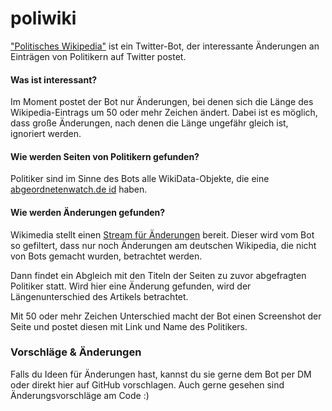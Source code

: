 # poliwiki
["Politisches Wikipedia"](https://twitter.com/politischeswiki) ist ein Twitter-Bot, der interessante Änderungen an Einträgen von Politikern auf Twitter postet.


#### Was ist interessant?
Im Moment postet der Bot nur Änderungen, bei denen sich die Länge des Wikipedia-Eintrags um 50 oder mehr Zeichen ändert. Dabei ist es möglich, dass große Änderungen, nach denen die Länge ungefähr gleich ist, ignoriert werden.

#### Wie werden Seiten von Politikern gefunden?
Politiker sind im Sinne des Bots alle WikiData-Objekte, die eine [abgeordnetenwatch.de id](https://www.wikidata.org/wiki/Property:P5355) haben.

#### Wie werden Änderungen gefunden?
Wikimedia stellt einen [Stream für Änderungen](https://wikitech.wikimedia.org/wiki/Event_Platform/EventStreams) bereit. Dieser wird vom Bot so gefiltert, dass nur noch Änderungen am deutschen Wikipedia, die nicht von Bots gemacht wurden, betrachtet werden.

Dann findet ein Abgleich mit den Titeln der Seiten zu zuvor abgefragten Politiker statt. Wird hier eine Änderung gefunden, wird der Längenunterschied des Artikels betrachtet. 

Mit 50 oder mehr Zeichen Unterschied macht der Bot einen Screenshot der Seite und postet diesen mit Link und Name des Politikers.


### Vorschläge & Änderungen
Falls du Ideen für Änderungen hast, kannst du sie gerne dem Bot per DM oder direkt hier auf GitHub vorschlagen. Auch gerne gesehen sind Änderungsvorschläge am Code :)

